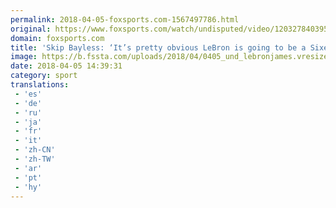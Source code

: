 ```yaml
---
permalink: 2018-04-05-foxsports.com-1567497786.html
original: https://www.foxsports.com/watch/undisputed/video/1203278403954
domain: foxsports.com
title: 'Skip Bayless: ‘It’s pretty obvious LeBron is going to be a Sixer next year. I don’t see any other way around it’ (VIDEO)'
image: https://b.fssta.com/uploads/2018/04/0405_und_lebronjames.vresize.1200.630.high.15.jpg
date: 2018-04-05 14:39:31
category: sport
translations: 
 - 'es'
 - 'de'
 - 'ru'
 - 'ja'
 - 'fr'
 - 'it'
 - 'zh-CN'
 - 'zh-TW'
 - 'ar'
 - 'pt'
 - 'hy'
---
```


